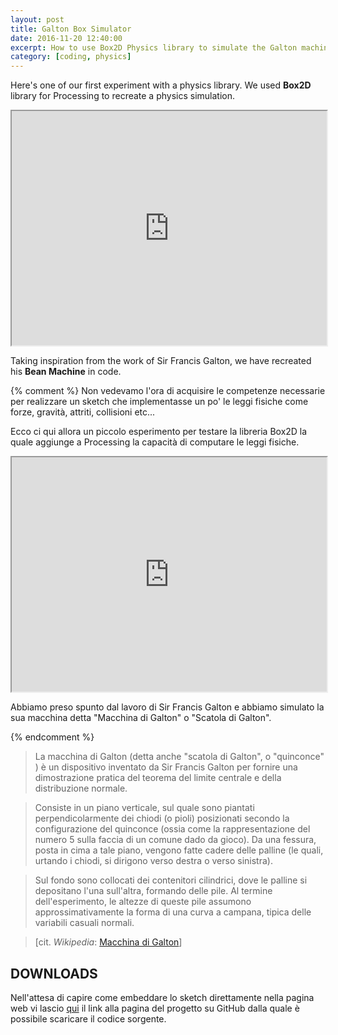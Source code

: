 ```yaml
---
layout: post
title: Galton Box Simulator
date: 2016-11-20 12:40:00
excerpt: How to use Box2D Physics library to simulate the Galton machine
category: [coding, physics]
---
```


Here's one of our first experiment with a physics library. We used **Box2D** library for Processing to recreate a physics simulation.

<iframe src="http://player.vimeo.com/video/87855949" height="375" width="100%" allowfullscreen="" ></iframe>    


Taking inspiration from the work of Sir Francis Galton, we have recreated his **Bean Machine** in code.

{% comment %}
Non vedevamo l'ora di acquisire le competenze necessarie per realizzare un sketch che implementasse un po' le leggi fisiche come forze, gravità, attriti, collisioni etc...

Ecco ci qui allora un piccolo esperimento per testare la libreria Box2D la quale aggiunge a Processing la capacità di computare le leggi fisiche.

<iframe src="http://player.vimeo.com/video/87855949" height="375" width="100%" allowfullscreen="" ></iframe>    

Abbiamo preso spunto dal lavoro di Sir Francis Galton e abbiamo simulato la sua macchina detta "Macchina di Galton" o "Scatola di Galton".

{% endcomment %}

> La macchina di Galton (detta anche "scatola di Galton", o "quinconce" ) è un dispositivo inventato da Sir Francis Galton per fornire una dimostrazione pratica del teorema del limite centrale e della distribuzione normale.

> Consiste in un piano verticale, sul quale sono piantati perpendicolarmente dei chiodi (o pioli) posizionati secondo la configurazione del quinconce (ossia come la rappresentazione del numero 5 sulla faccia di un comune dado da gioco). Da una fessura, posta in cima a tale piano, vengono fatte cadere delle palline (le quali, urtando i chiodi, si dirigono verso destra o verso sinistra).

> Sul fondo sono collocati dei contenitori cilindrici, dove le palline si depositano l'una sull'altra, formando delle pile. Al termine dell'esperimento, le altezze di queste pile assumono approssimativamente la forma di una curva a campana, tipica delle variabili casuali normali.

> [cit. _Wikipedia_: [Macchina di Galton](https://en.wikipedia.org/wiki/Bean_machine)]

## DOWNLOADS

Nell'attesa di capire come embeddare lo sketch direttamente nella pagina web vi lascio [qui](https://github.com/ariutti/galtonBox) il link alla pagina del progetto su GitHub dalla quale è possibile scaricare il codice sorgente.
